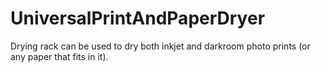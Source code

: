 # UniversalPrintAndPaperDryer
Drying rack can be used to dry both inkjet and darkroom photo prints (or any paper that fits in it).
